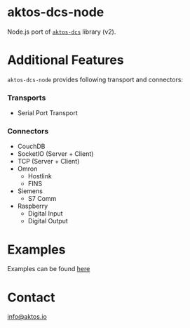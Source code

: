 # aktos-dcs-node

Node.js port of [`aktos-dcs`](https://github.com/aktos-io/aktos-dcs) library (v2).

# Additional Features 

`aktos-dcs-node` provides following transport and connectors:

### Transports 

* Serial Port Transport 

### Connectors 

* CouchDB
* SocketIO (Server + Client)
* TCP (Server + Client)
* Omron
  * Hostlink 
  * FINS 
* Siemens 
  * S7 Comm
* Raspberry 
  * Digital Input 
  * Digital Output 
  
# Examples 

Examples can be found [here](https://github.com/aktos-io/dcs-nodejs-examples)

# Contact 

info@aktos.io
